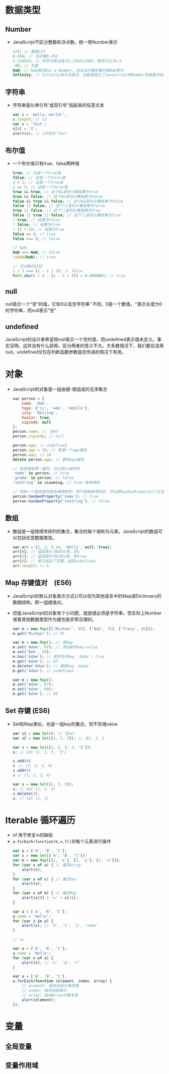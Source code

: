 # 数据类型
## Number
- JavaScript不区分整数和浮点数，统一用Number表示
    ```javascript
    123; // 整数123
    0.456; // 浮点数0.456
    1.2345e3; // 科学计数法表示1.2345x1000，等同于1234.5
    -99; // 负数
    NaN; // NaN表示Not a Number，当无法计算结果时用NaN表示
    Infinity; // Infinity表示无限大，当数值超过了JavaScript的Number所能表示的最大值时，就表示为Infinity
    ```
## 字符串
- 字符串是以单引号'或双引号"括起来的任意文本
    ```javascript
    var s = 'Hello, world!';
    s.length; // 13
    var s = 'Test';
    s[0] = 'X';
    alert(s); // s仍然为'Test'
    ```
## 布尔值
- 一个布尔值只有true、false两种值
    ```javascript
    true; // 这是一个true值
    false; // 这是一个false值
    2 > 1; // 这是一个true值
    2 >= 3; // 这是一个false值
    true && true; // 这个&&语句计算结果为true
    true && false; // 这个&&语句计算结果为false
    false && true && false; // 这个&&语句计算结果为false
    false || false; // 这个||语句计算结果为false
    true || false; // 这个||语句计算结果为true
    false || true || false; // 这个||语句计算结果为true
    ! true; // 结果为false
    ! false; // 结果为true
    ! (2 > 5); // 结果为true
    false == 0; // true
    false === 0; // false

    // NaN
    NaN === NaN; // false
    isNaN(NaN); // true

    // 浮点数的比较
    1 / 3 === (1 - 2 / 3); // false
    Math.abs(1 / 3 - (1 - 2 / 3)) < 0.0000001; // true
    ```
## null
null表示一个“空”的值，它和0以及空字符串''不同，0是一个数值，''表示长度为0的字符串，而null表示“空”
## undefined
JavaScript的设计者希望用null表示一个空的值，而undefined表示值未定义。事实证明，这并没有什么卵用，区分两者的意义不大。大多数情况下，我们都应该用null。undefined仅仅在判断函数参数是否传递的情况下有用。


# 对象
- JavaScript的对象是一组由键-值组成的无序集合
    ```javascript
    var person = {
        name: 'Bob',
        tags: ['js', 'web', 'mobile'],
        city: 'Beijing',
        hasCar: true,
        zipcode: null
    };
    person.name; // 'Bob'
    person.zipcode; // null

    person.age; // undefined
    person.age = 18; // 新增一个age属性
    person.age; // 18
    delete person.age; // 删除age属性

    // 是否拥有某一属性，可以用in操作符
    'name' in person; // true
    'grade' in person; // false
    'toString' in xiaoming; // true 继承得到

    // 判断一个属性是否是自身拥有的，而不是继承得到的，可以用hasOwnProperty()方法
    person.hasOwnProperty('name'); // true
    person.hasOwnProperty('toString'); // false

    ```

## 数组
- 数组是一组按顺序排列的集合，集合的每个值称为元素。JavaScript的数组可以包括任意数据类型。
    ```javascript
    var arr = [1, 2, 3.14, 'Hello', null, true];
    arr[0]; // 返回索引为0的元素，即1
    arr[5]; // 返回索引为5的元素，即true
    arr[6]; // 索引超出了范围，返回undefined
    arr.length; // 6
    ```
## Map 存键值对　(ES6)
- JavaScript的默认对象表示方式{}可以视为其他语言中的Map或Dictionary的数据结构，即一组键值对。

- 但是JavaScript的对象有个小问题，就是键必须是字符串。但实际上Number或者其他数据类型作为键也是非常合理的。
    ```js
    var m = new Map([['Michael', 95], ['Bob', 75], ['Tracy', 85]]);
    m.get('Michael'); // 95

    var m = new Map(); // 空Map
    m.set('Adam', 67); // 添加新的key-value
    m.set('Bob', 59);
    m.has('Adam'); // 是否存在key 'Adam': true
    m.get('Adam'); // 67
    m.delete('Adam'); // 删除key 'Adam'
    m.get('Adam'); // undefined

    var m = new Map();
    m.set('Adam', 67);
    m.set('Adam', 88);
    m.get('Adam'); // 88
    ```

## Set 存键 (ES6)
- Set和Map类似，也是一组key的集合，但不存储value
    ```js
    var s1 = new Set(); // 空Set
    var s2 = new Set([1, 2, 3]); // 含1, 2, 3

    var s = new Set([1, 2, 3, 3, '3']);
    s; // Set {1, 2, 3, "3"}

    s.add(4)
    s　// {1, 2, 3, 4}
    s.add(4)
    s // {1, 2, 3, 4}

    var s = new Set([1, 2, 3]);
    s; // Set {1, 2, 3}
    s.delete(3);
    s; // Set {1, 2}
    ```

# Iterable 循环遍历
- of 用于修复in的缺陷
- `a.forEach(function(k,v,f))`对每个元素进行操作
    ```js
    var a = ['A', 'B', 'C'];
    var s = new Set(['A', 'B', 'C']);
    var m = new Map([[1, 'x'], [2, 'y'], [3, 'z']]);
    for (var x of a) { // 遍历Array
        alert(x);
    }
    for (var x of s) { // 遍历Set
        alert(x);
    }
    for (var x of m) { // 遍历Map
        alert(x[0] + '=' + x[1]);
    }

    var a = ['A', 'B', 'C'];
    a.name = 'Hello';
    for (var x in a) {
        alert(x); // '0', '1', '2', 'name'
    }

    // vs

    var a = ['A', 'B', 'C'];
    a.name = 'Hello';
    for (var x of a) {
        alert(x); // 'A', 'B', 'C'
    }

    var a = ['A', 'B', 'C'];
    a.forEach(function (element, index, array) {
        // element: 指向当前元素的值
        // index: 指向当前索引
        // array: 指向Array对象本身
        alert(element);
    });
    ```


# 变量

## 全局变量

## 变量作用域
